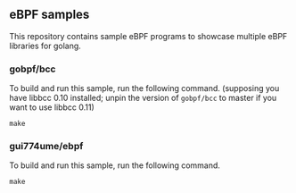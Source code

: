 eBPF samples
------------

This repository contains sample eBPF programs to showcase multiple eBPF libraries for golang.

### gobpf/bcc

To build and run this sample, run the following command.
(supposing you have libbcc 0.10 installed; unpin the version of `gobpf/bcc` to master if you want to use libbcc 0.11)

```shell script
make
```

### gui774ume/ebpf

To build and run this sample, run the following command.

```shell script
make
```
